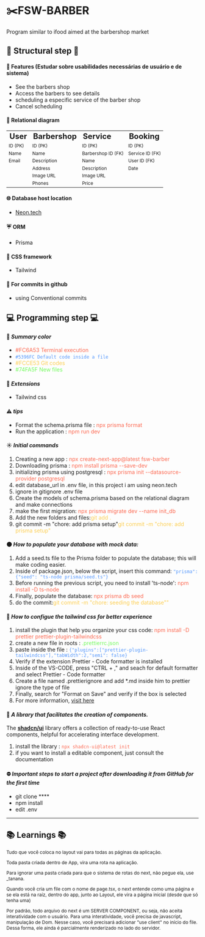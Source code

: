 # :scissors:FSW-BARBER

Program similar to ifood aimed at the barbershop market

## :construction_worker: Structural step :construction_worker:

#### :racehorse: Features (Estudar sobre usabilidades necessárias de usuário e de sistema)

- See the barbers shop
- Access the barbers to see details
- scheduling a especific service of the barber shop
- Cancel scheduling

#### :file_folder: Relational diagram

<table border="0">
 <tr>
    <td><b style="font-size:20px">User</b></td>
    <td><b style="font-size:20px">Barbershop</b></td>
    <td><b style="font-size:20px">Service</b></td>
    <td><b style="font-size:20px">Booking</b></td>
 </tr>
 <tr>
    <td style="font-size:12px">ID (PK)</td>
    <td style="font-size:12px">ID (PK)</td>
    <td style="font-size:12px">ID (PK)</td>
    <td style="font-size:12px">ID (PK)</td>
 </tr>
 <tr>
    <td style="font-size:12px">Name</td>
    <td style="font-size:12px">Name</td>
    <td style="font-size:12px">Barbershop ID (FK)</td>
    <td style="font-size:12px">Service ID (FK)</td>
 </tr>
 <tr>
    <td style="font-size:12px">Email</td>
    <td style="font-size:12px">Description</td>
    <td style="font-size:12px">Name</td>
    <td style="font-size:12px">User ID (FK)</td>
 </tr>
 <tr>
    <td style="font-size:12px"></td>
    <td style="font-size:12px">Address</td>
    <td style="font-size:12px">Description</td>
    <td style="font-size:12px">Date</td>
 </tr>
 <tr>
    <td style="font-size:12px"></td>
    <td style="font-size:12px">Image URL</td>
    <td style="font-size:12px">Image URL</td>
    <td style="font-size:12px"></td>
 </tr>
 <tr>
    <td style="font-size:12px"></td>
    <td style="font-size:12px">Phones</td>
    <td style="font-size:12px">Price</td>
    <td style="font-size:12px"></td>
 </tr>
</table>

#### :globe_with_meridians: Database host location

- [Neon.tech](http://neon.tech)

#### :umbrella: ORM

- Prisma

#### :nail_care: CSS framework

- Tailwind

#### :briefcase: For commits in github

- using Conventional commits

## :computer: Programming step :computer:

#### :art: _Summary color_

- <span style="color:#FC6A53">#FC6A53 Terminal execution</span>
- <span style="color:#5396FC">`#5396FC Default code inside a file`</span>
- <span style="color:#FCCE53">#FCCE53 Git codes</span>
- <span style="color:#74FA5F">#74FA5F New files</span>

#### :flashlight: _Extensions_

- Tailwind css

#### :warning: _tips_

- Format the schema.prisma file : <span style="color:#FC6A53">npx prisma format</span>
- Run the application : <span style="color:#FC6A53">npm run dev</span>

#### :sunny: _Initial commands_

1.  Creating a new app : <span style="color:#FC6A53">npx create-next-app@latest fsw-barber</span>
2.  Downloading prisma : <span style="color:#FC6A53"> npm install prisma --save-dev</span>
3.  initializing prisma using postgresql : <span style="color:#FC6A53"> npx prisma init --datasource-provider postgresql</span>
4.  edit database_url in .env file, in this project i am using neon.tech
5.  ignore in gitignore .env file
6.  Create the models of schema.prisma based on the relational diagram and make connections
7.  make the first migration: <span style="color:#FC6A53"> npx prisma migrate dev --name init_db</span>
8.  Add the new folders and files:<span style="color:#FCCE53">git add .</span>
9.  git commit -m "chore: add prisma setup"<span style="color:#FCCE53">git commit -m "chore: add prisma setup"</span>

#### :new_moon: *How to populate your database with mock data:*

1. Add a seed.ts file to the Prisma folder to populate the database; this will make coding easier.
2. Inside of package.json, below the script, insert this command: <span style="color:#5396FC">`"prisma": {"seed": "ts-node prisma/seed.ts"}`</span>
3. Before running the previous script, you need to install 'ts-node': <span style="color:#FC6A53"> npm install -D ts-node</span>
4. Finally, populate the database: <span style="color:#FC6A53">npx prisma db seed</span>
5. do the commit:<span style="color:#FCCE53">git commit -m "chore: seeding the database""</span>

#### :nail_care: *How to configue the tailwind css for better experience*

1. install the plugin that help you organize your css code: <span style="color:#FC6A53">npm install -D prettier prettier-plugin-tailwindcss</span>
2. create a new file in roots : <span style="color:#74FA5F">.prettierrc.json</span>
3. paste inside the file : <span style="color:#5396FC">`{"plugins":["prettier-plugin-tailwindcss"],"tabWidth":2,"semi": false}`</span>
4. Verify if the extension Prettier - Code formatter is installed
5. Inside of the VS-CODE, press "CTRL + ," and seach for default formatter and select Prettier - Code formatter
6. Create a file named .prettierignore and add *.md inside him to prettier ignore the type of file
7. Finally, search for "Format on Save" and verify if the box is selected
8. For more information, [visit here](https://github.com/tailwindlabs/prettier-plugin-tailwindcss)

#### :ledger: *A library that facilitates the creation of components.*
  The [**shadcn/ui**](https://ui.shadcn.com/docs/installation/next) library offers a collection of ready-to-use React components, helpful for accelerating interface development.
  1. install the library :  <span style="color:#FC6A53">`npx shadcn-ui@latest init`</span>
  2. if you want to install a editable component, just consult the documentation


#### :no_entry: *Important steps to start a project after downloading it from GitHub for the first time*

- git clone ****
- npm install
- edit .env

---

## :books: Learnings :books:

<p style="font-size:12px"> Tudo que você coloca no layout vai para todas as páginas da aplicação.</p>
<p style="font-size:12px"> Toda pasta criada dentro de App, vira uma rota na aplicação.</p>
<p style="font-size:12px"> Para ignorar uma pasta criada para que o sistema de rotas do next, não pegue ela, use _tanana.</p>
<p style="font-size:12px"> Quando você cria um file com o nome de page.tsx, o next entende como uma página e se ela está na raíz, dentro do app, junto ao Layout, ele vira a página inicial (desde que só tenha uma)</p>
<p style="font-size:12px"> Por padrão, todo arquivo do next é um SERVER COMPONENT, ou seja, não aceita interatividade com o usuário. Para uma interatividade, você precisa de javascript, manipulação de Dom. Nesse caso, você precisará adicionar "use client" no início do file. Dessa forma, ele ainda é parcialmente renderizado no lado do servidor.</p>
